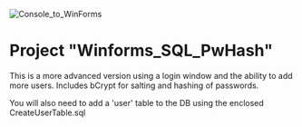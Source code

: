 ![Console_to_WinForms](https://img.shields.io/badge/Console➡️WinForms-Ported-00C853)

# Project "Winforms_SQL_PwHash"

This is a more advanced version using a login window and the ability to add more users. Includes bCrypt for salting and hashing of passwords.

You will also need to add a 'user' table to the DB using the enclosed CreateUserTable.sql
